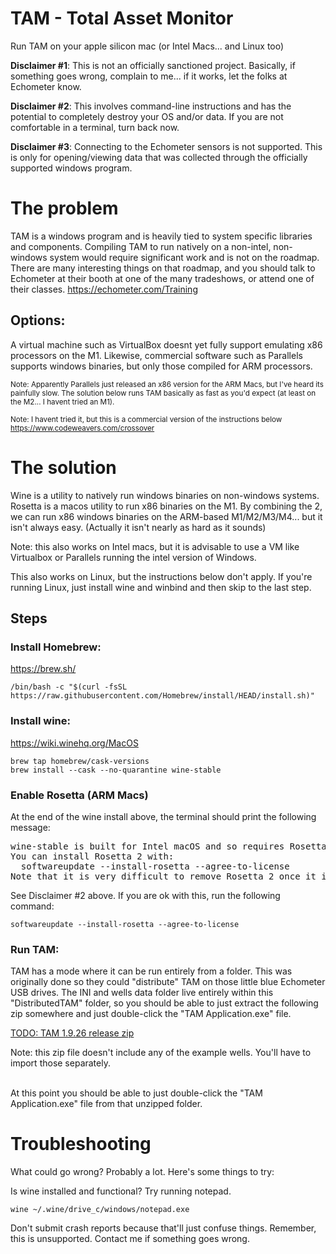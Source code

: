 # TAM - Total Asset Monitor

Run TAM on your apple silicon mac (or Intel Macs... and Linux too)

**Disclaimer #1**: This is not an officially sanctioned project. Basically, if something goes wrong, complain to me... if it works, let the folks at Echometer know.

**Disclaimer #2**: This involves command-line instructions and has the potential to completely destroy your OS and/or data. If you are not comfortable in a terminal, turn back now.

**Disclaimer #3**: Connecting to the Echometer sensors is not supported. This is only for opening/viewing data that was collected through the officially supported windows program.

# The problem
TAM is a windows program and is heavily tied to system specific libraries and components. Compiling TAM to run natively on a non-intel, non-windows system would require significant work and is not on the roadmap. There are many interesting things on that roadmap, and you should talk to Echometer at their booth at one of the many tradeshows, or attend one of their classes.
https://echometer.com/Training

## Options:

A virtual machine such as VirtualBox doesnt yet fully support emulating x86 processors on the M1. Likewise, commercial software such as Parallels supports windows binaries, but only those compiled for ARM processors.

<sub>Note: Apparently Parallels just released an x86 version for the ARM Macs, but I've heard its painfully slow. The solution below runs TAM basically as fast as you'd expect (at least on the M2... I havent tried an M1).</sub>

<sub>Note: I havent tried it, but this is a commercial version of the instructions below https://www.codeweavers.com/crossover</sub>


# The solution

Wine is a utility to natively run windows binaries on non-windows systems.
Rosetta is a macos utility to run x86 binaries on the M1.
By combining the 2, we can run x86 windows binaries on the ARM-based M1/M2/M3/M4... but it isn't always easy. (Actually it isn't nearly as hard as it sounds)

Note: this also works on Intel macs, but it is advisable to use a VM like Virtualbox or Parallels running the intel version of Windows.

This also works on Linux, but the instructions below don't apply. If you're running Linux, just install wine and winbind and then skip to the last step.


## Steps

### Install Homebrew:

https://brew.sh/

```
/bin/bash -c "$(curl -fsSL https://raw.githubusercontent.com/Homebrew/install/HEAD/install.sh)"
```


### Install wine:

https://wiki.winehq.org/MacOS

```
brew tap homebrew/cask-versions
brew install --cask --no-quarantine wine-stable
```

### Enable Rosetta (ARM Macs)

At the end of the wine install above, the terminal should print the following message:
<pre>
wine-stable is built for Intel macOS and so requires Rosetta 2 to be installed.
You can install Rosetta 2 with:
  softwareupdate --install-rosetta --agree-to-license
Note that it is very difficult to remove Rosetta 2 once it is installed.
</pre>
See Disclaimer #2 above. If you are ok with this, run the following command:
```
softwareupdate --install-rosetta --agree-to-license
```



### Run TAM:

TAM has a mode where it can be run entirely from a folder. This was originally done so they could "distribute" TAM on those little blue Echometer USB drives. The INI and wells data folder live entirely within this "DistributedTAM" folder, so you should be able to just extract the following zip somewhere and just double-click the "TAM Application.exe" file.

[TODO: TAM 1.9.26 release zip](https://github.com/wansco/TAM_M1/releases/download/TAM_1.9.26/TAM_1.9.26.zip)

Note: this zip file doesn't include any of the example wells. You'll have to import those separately.
<br /><br />


At this point you should be able to just double-click the "TAM Application.exe" file from that unzipped folder.




# Troubleshooting

What could go wrong? Probably a lot. Here's some things to try:

Is wine installed and functional? Try running notepad.

```
wine ~/.wine/drive_c/windows/notepad.exe
```

Don't submit crash reports because that'll just confuse things. Remember, this is unsupported. Contact me if something goes wrong.
